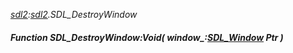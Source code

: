 _[sdl2](../../modules/sdl2/sdl2-module.md):[sdl2](../../modules/sdl2/sdl2-module.md).SDL\_DestroyWindow_
##### Function SDL\_DestroyWindow:Void( window_:[SDL_Window](../../modules/sdl2/sdl2-sdl_window.md) Ptr )
